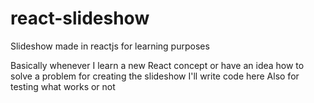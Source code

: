 # react-slideshow
Slideshow made in reactjs for learning purposes

Basically whenever I learn a new React concept or have an idea how to solve a problem for creating the slideshow I'll write code here
Also for testing what works or not
